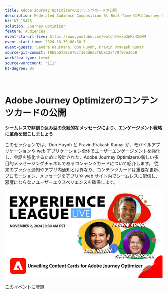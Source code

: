 ```yaml
---
title: Adobe Journey Optimizerのコンテンツカードの公開
description: Federated Audience Composition が、Real-Time CDPとJourney Optimizerで、オーディエンスのキュレーションとアクティベーションに対する包括的なアプローチを提供する方法について説明します。
kt: KT-15473
solution: Journey Optimizer
feature: Audiences
event-cta-url-live: https://www.youtube.com/watch?v=xp3WRr4XmWM
event-start-time: 2024-10-30 08:30-7
event-guests: Sandra Hausmann, Don Huynh, Pravin Prakash Kumar
source-git-commit: f8b0b67a0c576cf303d6e3f6b912a470f07e3eb0
workflow-type: tm+mt
source-wordcount: '111'
ht-degree: 0%

---
```


# Adobe Journey Optimizerのコンテンツカードの公開

**シームレスで非割り込み型の永続的なメッセージにより、エンゲージメント戦略に革命を起こしましょう**

このセッションでは、Don Huynh と Pravin Prakash Kumar が、モバイルアプリケーションや web アプリケーション全体でユーザーエンゲージメントを強化し、会話を強化するために設計された、Adobe Journey Optimizerの新しい多目的メッセージングチャネルであるコンテンツカードについて紹介します。 従来のプッシュ通知やアプリ内通知とは異なり、コンテンツカードは重要な更新、プロモーション、メッセージをアプリや web サイト内でシームレスに配信し、邪魔にならないユーザーエクスペリエンスを確保します。


![experience league ライブ ](/help/experience-league-live/assets/WebBanner-Nov-6-2024.jpg)

[ このイベントに登録 ](https://engage.adobe.com/ExpLeagueLive-241030.html?s_rtid=7015Y0000048hxzQAA&amp;s_iid=&amp;sfid=&amp;acctid=&amp;ecp=)



